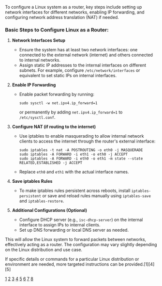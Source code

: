 To configure a Linux system as a router, key steps include setting up network interfaces for different networks, enabling IP
forwarding, and configuring network address translation (NAT) if needed.

### Basic Steps to Configure Linux as a Router:

1. **Network Interfaces Setup**

   - Ensure the system has at least two network interfaces: one connected to the external network (internet) and others
     connected to internal networks.
   - Assign static IP addresses to the internal interfaces on different subnets. For example, configure
     `/etc/network/interfaces` or equivalent to set static IPs on internal interfaces.

2. **Enable IP Forwarding**

   - Enable packet forwarding by running:
     ```
     sudo sysctl -w net.ipv4.ip_forward=1
     ```
     or permanently by adding `net.ipv4.ip_forward=1` to `/etc/sysctl.conf`.

3. **Configure NAT (if routing to the internet)**

   - Use iptables to enable masquerading to allow internal network clients to access the internet through the router's
     external interface:
     ```
     sudo iptables -t nat -A POSTROUTING -o eth0 -j MASQUERADE
     sudo iptables -A FORWARD -i eth1 -o eth0 -j ACCEPT
     sudo iptables -A FORWARD -i eth0 -o eth1 -m state --state RELATED,ESTABLISHED -j ACCEPT
     ```
   - Replace `eth0` and `eth1` with the actual interface names.

4. **Save iptables Rules**

   - To make iptables rules persistent across reboots, install `iptables-persistent` or save and reload rules manually using
     `iptables-save` and `iptables-restore`.

5. **Additional Configurations (Optional)**
   - Configure DHCP server (e.g., `isc-dhcp-server`) on the internal interface to assign IPs to internal clients.
   - Set up DNS forwarding or local DNS server as needed.

This will allow the Linux system to forward packets between networks, effectively acting as a router. The configuration may
vary slightly depending on the Linux distribution and use case.

If specific details or commands for a particular Linux distribution or environment are needed, more targeted instructions can
be provided.[1][4][5]

[1](https://www.baeldung.com/linux/server-router-configure)
[2](https://www.ibm.com/docs/en/linux-on-systems?topic=3-linux-as-router)
[3](https://arstechnica.com/gadgets/2016/04/the-ars-guide-to-building-a-linux-router-from-scratch/)
[4](https://www.zenarmor.com/docs/linux/how-to-configure-debian-ubuntu-server-as-a-router)
[5](https://www.linode.com/docs/guides/linux-router-and-ip-forwarding/) [6](https://www.tecmint.com/setup-linux-as-router/)
[7](https://wiki.archlinux.org/title/Router)
[8](https://www.computernetworkingnotes.com/linux-tutorials/how-to-configure-and-use-linux-as-a-router.html)
